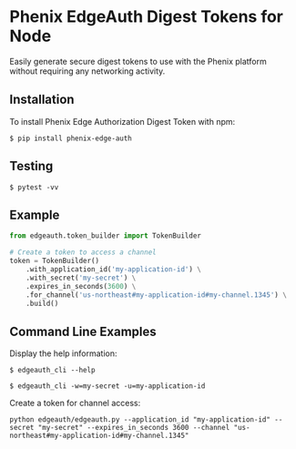 # Phenix EdgeAuth Digest Tokens for Node

Easily generate secure digest tokens to use with the Phenix platform without requiring any networking activity.

## Installation

To install Phenix Edge Authorization Digest Token with npm:

```shell script
$ pip install phenix-edge-auth
```

## Testing

```shell script
$ pytest -vv
```

## Example

```python
from edgeauth.token_builder import TokenBuilder

# Create a token to access a channel
token = TokenBuilder()
    .with_application_id('my-application-id') \
    .with_secret('my-secret') \
    .expires_in_seconds(3600) \
    .for_channel('us-northeast#my-application-id#my-channel.1345') \
    .build()
```

## Command Line Examples

Display the help information:
```shell script
$ edgeauth_cli --help
```

```shell script
$ edgeauth_cli -w=my-secret -u=my-application-id
```

Create a token for channel access:
```shell script
python edgeauth/edgeauth.py --application_id "my-application-id" --secret "my-secret" --expires_in_seconds 3600 --channel "us-northeast#my-application-id#my-channel.1345"
```
